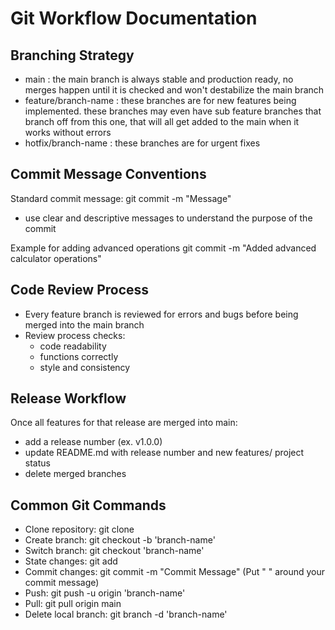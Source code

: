 # Git Workflow Documentation

## Branching Strategy
- main : the main branch is always stable and production ready, no merges happen until it is checked and won't destabilize the main branch
- feature/branch-name : these branches are for new features being implemented. these branches may even have sub feature branches that branch off from this one, that will all get added to the main when it works without errors
- hotfix/branch-name : these branches are for urgent fixes

## Commit Message Conventions
Standard commit message:
git commit -m "Message"

- use clear and descriptive messages to understand the purpose of the commit

Example for adding advanced operations
git commit -m "Added advanced calculator operations"

## Code Review Process
- Every feature branch is reviewed for errors and bugs before being merged into the main branch
- Review process checks:
    - code readability
    - functions correctly
    - style and consistency

## Release Workflow
Once all features for that release are merged into main:
- add a release number (ex. v1.0.0)
- update README.md with release number and new features/ project status
- delete merged branches

## Common Git Commands
- Clone repository:
git clone <repo-url>
- Create branch:
git checkout -b 'branch-name'
- Switch branch:
git checkout 'branch-name'
- State changes:
git add <file>
- Commit changes:
git commit -m "Commit Message"
(Put " " around your commit message)
- Push:
git push -u origin 'branch-name'
- Pull:
git pull origin main
- Delete local branch:
git branch -d 'branch-name'

